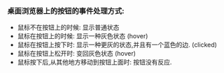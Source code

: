 ### 桌面浏览器上的按钮的事件处理方式:
* 鼠标不在按钮上的时候: 显示普通状态
* 鼠标在按钮上的时候: 显示一种灰色状态   (hover)
* 鼠标在按钮上按下时: 显示一种更灰的状态,并且有一个蓝色的边. (clicked)
* 鼠标在按钮上松开时: 变回灰色状态      (hover)
* 鼠标按下后,从其他地方移动到按钮上面时: 按钮没有反应.


